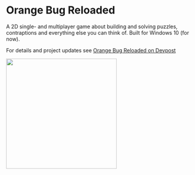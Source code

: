 # Orange Bug Reloaded
A 2D single- and multiplayer game about building and solving puzzles, contraptions and everything else you can think of. Built for Windows 10 (for now).

For details and project updates see [Orange Bug Reloaded on Devpost](http://devpost.com/software/orangebugreloaded)

<img src="http://s16.postimg.org/46236fr11/Promo_Image.png" width="300px"/>
